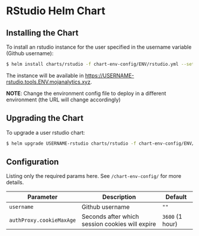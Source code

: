# RStudio Helm Chart


## Installing the Chart

To install an rstudio instance for the user specified in the username variable (Github username):

```bash
$ helm install charts/rstudio -f chart-env-config/ENV/rstudio.yml --set username=USERNAME --namespace user-USERNAME --name=USERNAME-rstudio
```

The instance will be available in <https://USERNAME-rstudio.tools.ENV.mojanalytics.xyz>.

**NOTE**: Change the environment config file to deploy in a different environment
          (the URL will change accordingly)


## Upgrading the Chart

To upgrade a user rstudio chart:
```bash
$ helm upgrade USERNAME-rstudio charts/rstudio -f chart-env-config/ENV/rstudio.yml --set username=USERNAME
```


## Configuration

Listing only the required params here. See `/chart-env-config/` for more
details.

| Parameter  | Description     | Default |
| ---------- | --------------- | ------- |
| `username` | Github username | `""`    |
| `authProxy.cookieMaxAge` | Seconds after which session cookies will expire | `3600` (1 hour) |
